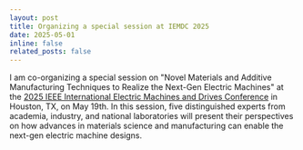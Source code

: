 ```yaml
---
layout: post
title: Organizing a special session at IEMDC 2025
date: 2025-05-01
inline: false
related_posts: false
---
```


I am co-organizing a special session on "Novel Materials and Additive Manufacturing Techniques to Realize the Next-Gen Electric Machines" at the [2025 IEEE International Electric Machines and Drives Conference](https://www.iemdc.org/) in Houston, TX, on May 19th.
In this session, five distinguished experts from academia, industry, and national laboratories will present their perspectives on how advances in materials science and manufacturing can enable the next-gen electric machine designs. 
